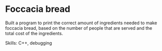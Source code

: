 # Foccacia bread

Built a program to print the correct amount of ingredients needed to make foccacia bread, based on the number of people that are served and the total cost of the ingredients.

Skills: C++, debugging
